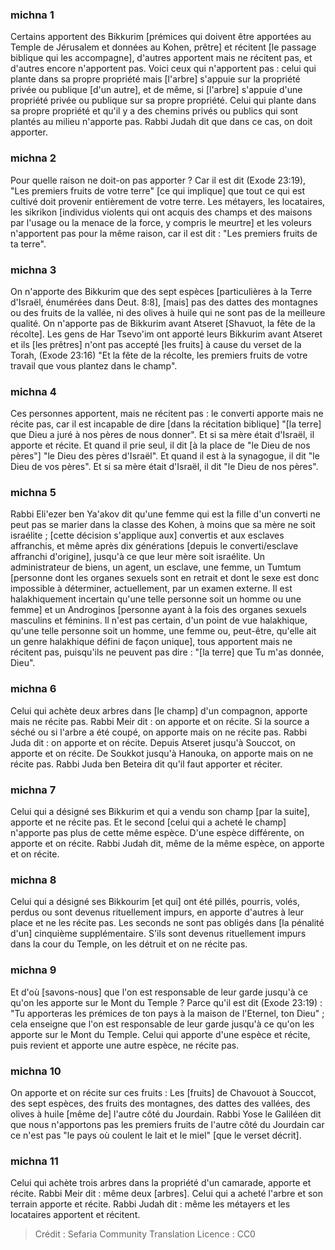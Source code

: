 
### michna 1
Certains apportent des Bikkurim [prémices qui doivent être apportées au Temple de Jérusalem et données au Kohen, prêtre] et récitent [le passage biblique qui les accompagne], d'autres apportent mais ne récitent pas, et d'autres encore n'apportent pas. Voici ceux qui n'apportent pas : celui qui plante dans sa propre propriété mais [l'arbre] s'appuie sur la propriété privée ou publique [d'un autre], et de même, si [l'arbre] s'appuie d'une propriété privée ou publique sur sa propre propriété. Celui qui plante dans sa propre propriété et qu'il y a des chemins privés ou publics qui sont plantés au milieu n'apporte pas. Rabbi Judah dit que dans ce cas, on doit apporter.

### michna 2
Pour quelle raison ne doit-on pas apporter ? Car il est dit (Exode 23:19), "Les premiers fruits de votre terre" [ce qui implique] que tout ce qui est cultivé doit provenir entièrement de votre terre. Les métayers, les locataires, les sikrikon [individus violents qui ont acquis des champs et des maisons par l'usage ou la menace de la force, y compris le meurtre] et les voleurs n'apportent pas pour la même raison, car il est dit : "Les premiers fruits de ta terre".

### michna 3
On n'apporte des Bikkurim que des sept espèces [particulières à la Terre d'Israël, énumérées dans Deut. 8:8], [mais] pas des dattes des montagnes ou des fruits de la vallée, ni des olives à huile qui ne sont pas de la meilleure qualité. On n'apporte pas de Bikkurim avant Atseret [Shavuot, la fête de la récolte]. Les gens de Har Tsevo'im ont apporté leurs Bikkurim avant Atseret et ils [les prêtres] n'ont pas accepté [les fruits] à cause du verset de la Torah, (Exode 23:16) "Et la fête de la récolte, les premiers fruits de votre travail que vous plantez dans le champ".

### michna 4
Ces personnes apportent, mais ne récitent pas : le converti apporte mais ne récite pas, car il est incapable de dire [dans la récitation biblique] "[la terre] que Dieu a juré à nos pères de nous donner". Et si sa mère était d'Israël, il apporte et récite. Et quand il prie seul, il dit [à la place de "le Dieu de nos pères"] "le Dieu des pères d'Israël". Et quand il est à la synagogue, il dit "le Dieu de vos pères". Et si sa mère était d'Israël, il dit "le Dieu de nos pères".

### michna 5
Rabbi Eli'ezer ben Ya'akov dit qu'une femme qui est la fille d'un converti ne peut pas se marier dans la classe des Kohen, à moins que sa mère ne soit israélite ; [cette décision s'applique aux] convertis et aux esclaves affranchis, et même après dix générations [depuis le converti/esclave affranchi d'origine], jusqu'à ce que leur mère soit israélite. Un administrateur de biens, un agent, un esclave, une femme, un Tumtum [personne dont les organes sexuels sont en retrait et dont le sexe est donc impossible à déterminer, actuellement, par un examen externe. Il est halakhiquement incertain qu'une telle personne soit un homme ou une femme] et un Androginos [personne ayant à la fois des organes sexuels masculins et féminins. Il n'est pas certain, d'un point de vue halakhique, qu'une telle personne soit un homme, une femme ou, peut-être, qu'elle ait un genre halakhique défini de façon unique], tous apportent mais ne récitent pas, puisqu'ils ne peuvent pas dire : "[la terre] que Tu m'as donnée, Dieu".

### michna 6
Celui qui achète deux arbres dans [le champ] d'un compagnon, apporte mais ne récite pas. Rabbi Meir dit : on apporte et on récite. Si la source a séché ou si l'arbre a été coupé, on apporte mais on ne récite pas. Rabbi Juda dit : on apporte et on récite. Depuis Atseret jusqu'à Souccot, on apporte et on récite. De Soukkot jusqu'à Hanouka, on apporte mais on ne récite pas. Rabbi Juda ben Beteira dit qu'il faut apporter et réciter.

### michna 7
Celui qui a désigné ses Bikkurim et qui a vendu son champ [par la suite], apporte et ne récite pas. Et le second [celui qui a acheté le champ] n'apporte pas plus de cette même espèce. D'une espèce différente, on apporte et on récite. Rabbi Judah dit, même de la même espèce, on apporte et on récite.

### michna 8
Celui qui a désigné ses Bikkourim [et qui] ont été pillés, pourris, volés, perdus ou sont devenus rituellement impurs, en apporte d'autres à leur place et ne les récite pas. Les seconds ne sont pas obligés dans [la pénalité d'un] cinquième supplémentaire. S'ils sont devenus rituellement impurs dans la cour du Temple, on les détruit et on ne récite pas.

### michna 9
Et d'où [savons-nous] que l'on est responsable de leur garde jusqu'à ce qu'on les apporte sur le Mont du Temple ? Parce qu'il est dit (Exode 23:19) : "Tu apporteras les prémices de ton pays à la maison de l'Eternel, ton Dieu" ; cela enseigne que l'on est responsable de leur garde jusqu'à ce qu'on les apporte sur le Mont du Temple. Celui qui apporte d'une espèce et récite, puis revient et apporte une autre espèce, ne récite pas.

### michna 10
On apporte et on récite sur ces fruits : Les [fruits] de Chavouot à Souccot, des sept espèces, des fruits des montagnes, des dattes des vallées, des olives à huile [même de] l'autre côté du Jourdain. Rabbi Yose le Galiléen dit que nous n'apportons pas les premiers fruits de l'autre côté du Jourdain car ce n'est pas "le pays où coulent le lait et le miel" [que le verset décrit].

### michna 11
Celui qui achète trois arbres dans la propriété d'un camarade, apporte et récite. Rabbi Meir dit : même deux [arbres]. Celui qui a acheté l'arbre et son terrain apporte et récite. Rabbi Judah dit : même les métayers et les locataires apportent et récitent.

>Crédit : Sefaria Community Translation
>Licence : CC0